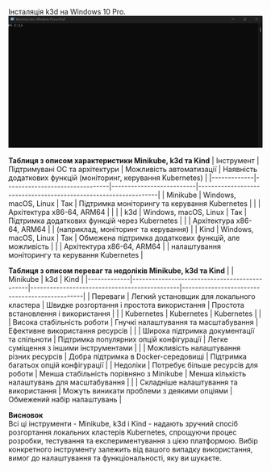 Інсталяція k3d на Windows 10 Pro.
![Image](./install-k3d.gif)

<b>Таблиця з описом характеристики Minikube, k3d та Kind</b>
| Інструмент  | Підтримувані ОС та архітектури | Можливість автоматизації | Наявність додаткових функцій (моніторинг, керування Kubernetes) |
|-------------|--------------------------------|--------------------------|-----------------------------------------------------------------|
| Minikube	  | Windows, macOS, Linux          | Так                      | Підтримка моніторингу та керування Kubernetes                   |
|             | Архітектура x86-64, ARM64	   |                          |                                                                 |
| k3d         | Windows, macOS, Linux          | Так                      | Підтримка додаткових функцій через Kubernetes                   |
|             | Архітектура x86-64, ARM64	   |                          | (наприклад, моніторинг та керування)                            | 
| Kind	      | Windows, macOS, Linux	       | Так                      | Обмежена підтримка додаткових функцій, але можливість           |
|             | Архітектура x86-64, ARM64	   |                          | налаштування моніторингу та керування Kubernetes                |

<b>Таблиця з описом переваг та недоліків Minikube, k3d та Kind</b>
|             | Minikube                                     | k3d                             	            | Kind                                          |
|-------------|----------------------------------------------|----------------------------------------------|-----------------------------------------------|
| Переваги	  | Легкий установщик для локального кластера	 | Швидке розгортання і простота використання	| Простота встановлення і використання          |
|             | Kubernetes                                   | Kubernetes                                   | Kubernetes                                    |
|             | Висока стабільність роботи	                 | Гнучкі налаштування та масштабування	        | Ефективне використання ресурсів               |
|             | Широка підтримка документації та спільноти	 | Підтримка популярних опцій конфігурації	    | Легке суміщення з іншими інструментами        |
|             | Можливість налаштування різних ресурсів	     | Добра підтримка в Docker-середовищі	        | Підтримка багатьох опцій конфігурації         |
| Недоліки	  | Потребує більше ресурсів для роботи	         | Менша стабільність порівняно з Minikube	    | Менша кількість налаштувань для масштабування |
|             | Складніше налаштування та використання	     | Можуть виникати проблеми з деякими опціями	| Обмежений набір налаштувань                   |

<b>Висновок</b><br>
Всі ці інструменти - Minikube, k3d і Kind - надають зручний спосіб розгортання локальних кластерів Kubernetes, спрощуючи процес розробки, тестування та експериментування з цією платформою. Вибір конкретного інструменту залежить від вашого випадку використання, вимог до налаштування та функціональності, яку ви шукаєте.
